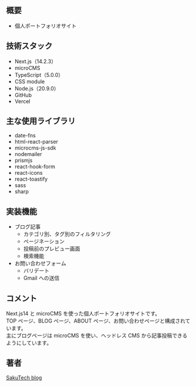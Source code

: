 ## 概要

- 個人ポートフォリオサイト

## 技術スタック

- Next.js（14.2.3）
- microCMS
- TypeScript（5.0.0）
- CSS module
- Node.js（20.9.0）
- GitHub
- Vercel

## 主な使用ライブラリ

- date-fns
- html-react-parser
- microcms-js-sdk
- nodemailer
- prismjs
- react-hook-form
- react-icons
- react-toastify
- sass
- sharp

## 実装機能

- ブログ記事
  - カテゴリ別、タグ別のフィルタリング
  - ページネーション
  - 投稿前のプレビュー画面
  - 検索機能
- お問い合わせフォーム
  - バリデート
  - Gmail への送信

## コメント

Next.js14 と microCMS を使った個人ポートフォリオサイトです。  
TOP ページ、BLOG ページ、ABOUT ページ、お問い合わせページと構成されています。  
主にブログページは microCMS を使い、ヘッドレス CMS から記事投稿できるようにしています。

## 著者

[SakuTech blog](https://github.com/n-sakuma39/)
